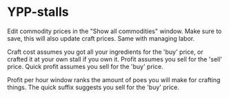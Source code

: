 # YPP-stalls

Edit commodity prices in the "Show all commodities" window.
Make sure to save, this will also update craft prices.
Same with managing labor.

Craft cost assumes you got all your ingredients for the 'buy' price, or crafted it at your own stall if you own it.
Profit assumes you sell for the 'sell' price.
Quick profit assumes you sell for the 'buy' price.

Profit per hour window ranks the amount of poes you will make for crafting things. The quick suffix suggests you sell for the 'buy' price.
